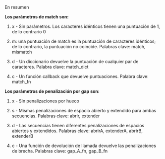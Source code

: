 
En resumen

**Los parámetros de match son:**

1. x - Sin parámetros. Los caracteres idénticos tienen una puntuación de 1, de lo contrario 0

2. m: una puntuación de match es la puntuación de caracteres idénticos; de lo contrario, la puntuación no coincide. Palabras clave: match, mismatch

3. d - Un diccionario devuelve la puntuación de cualquier par de caracteres. Palabra clave: match_dict

4. c - Un función callback que devuelve puntuaciones. Palabra clave: match_fn

**Los parámetros de penalización por gap son:**

1. x - Sin penalizaciones por hueco

2. s - Mismas penalizaciones de espacio abierto y extendido para ambas secuencias. Palabras clave: abrir, extender

3. d - Las secuencias tienen diferentes penalizaciones de espacios abiertos y extendidos. Palabras clave: abrirA, extenderA, abrirB, extenderB

4. c - Una función de devolución de llamada devuelve las penalizaciones de brecha. Palabras clave: gap_A_fn, gap_B_fn
